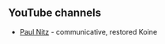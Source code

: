 ## YouTube channels

* [Paul Nitz](https://www.youtube.com/channel/UC9DOj8F2WXeog9SBWMcMW6Q) - communicative, restored Koine
